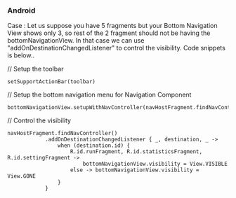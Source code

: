 ### Android

Case : Let us suppose you have 5 fragments but your Bottom Navigation View shows only 3, so rest of the 2 fragment should not be having the bottomNavigationView. In that case we can use "addOnDestinationChangedListener" to control the visibility. Code snippets is below..

// Setup the toolbar
```
setSupportActionBar(toolbar)
```

// Setup the bottom navigation menu for Navigation Component
```
bottomNavigationView.setupWithNavController(navHostFragment.findNavController())
```

// Control the visibility
```
navHostFragment.findNavController()
            .addOnDestinationChangedListener { _, destination, _ ->
                when (destination.id) {
                    R.id.runFragment, R.id.statisticsFragment, R.id.settingFragment ->
                        bottomNavigationView.visibility = View.VISIBLE
                    else -> bottomNavigationView.visibility = View.GONE
                }
            }
```

